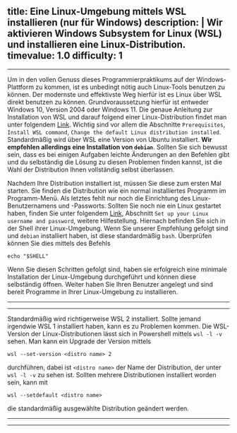 title: Eine Linux-Umgebung mittels WSL installieren (nur für Windows)
description: |
  Wir aktivieren Windows Subsystem for Linux (WSL) und
  installieren eine Linux-Distribution.
timevalue: 1.0
difficulty: 1
---
---
Um in den vollen Genuss dieses Programmierpraktikums auf der Windows-Plattform zu kommen, ist es unbedingt nötig auch Linux-Tools benutzen zu können.
Der modernste und effektivste Weg hierfür ist es Linux über WSL direkt benutzen zu können.
Grundvoraussetzung hierfür ist entweder Windows 10, Version 2004 oder Windows 11.
Die genaue Anleitung zur Installation von WSL und darauf folgend einer Linux-Distribution findet man unter folgendem [Link](https://learn.microsoft.com/en-us/windows/wsl/install).
Wichtig sind vor allem die Abschnitte `Prerequisites`, `Install WSL command`, `Change the default Linux distribution installed`.
Standardmäßig wird über WSL eine Version von Ubuntu installiert. **Wir empfehlen allerdings eine Installation von `debian`**.
Sollten Sie sich bewusst sein, dass es bei einigen Aufgaben leichte Änderungen an den Befehlen gibt und du selbständig die Lösung zu diesen Problemen finden kannst, ist die Wahl der Distribution Ihnen vollständig selbst überlassen.

Nachdem Ihre Distribution installiert ist, müssen Sie diese zum ersten Mal starten. Sie finden die Distribution wie ein normal installiertes Programm im Programm-Menü.
Als letztes fehlt nur noch die Einrichtung des Linux-Benutzernamens und -Passworts. Sollten Sie noch nie ein Linux gestartet haben, finden Sie unter folgendem [Link](https://learn.microsoft.com/en-us/windows/wsl/setup/environment#set-up-your-linux-username-and-password), Abschnitt `Set up your Linux username and password`, weitere Hilfestellung.
Hiernach befinden Sie sich in der Shell ihrer Linux-Umgebung. Wenn Sie unserer Empfehlung gefolgt sind und `debian` installiert haben, ist diese standardmäßig `bash`. Überprüfen können Sie dies mittels des Befehls 
  
    echo "$SHELL"

Wenn Sie diesen Schritten gefolgt sind, haben sie erfolgreich eine minimale Installation der Linux-Umgebung durchgeführt und können diese selbständig öffnen. Weiter haben Sie Ihren Benutzer angelegt und sind bereit Programme in Ihrer Linux-Umgebung zu installieren.

---
---
Standardmäßig wird richtigerweise WSL 2 installiert.
Sollte jemand irgendwie WSL 1 installiert haben, kann es zu Problemen kommen.
Die WSL-Version der Linux-Distributionen lässt sich in Powershell mittels `wsl -l -v` sehen.
Man kann ein Upgrade der Version mittels 

    wsl --set-version <distro name> 2 
durchführen, dabei ist `<distro name>` der Name der Distribution, der unter `wsl -l -v` zu sehen ist.
Sollten mehrere Distributionen installiert worden sein, kann mit 

    wsl --setdefault <distro name>

 die standardmäßig ausgewählte Distribution geändert werden.

---
---
